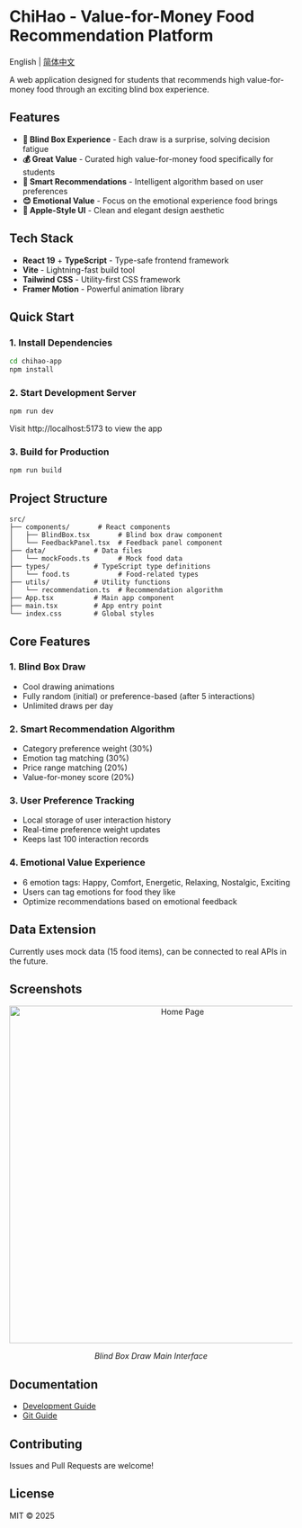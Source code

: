 # ChiHao - Value-for-Money Food Recommendation Platform

English | [简体中文](./README.md)

A web application designed for students that recommends high value-for-money food through an exciting blind box experience.

## Features

- **🎲 Blind Box Experience** - Each draw is a surprise, solving decision fatigue
- **💰 Great Value** - Curated high value-for-money food specifically for students
- **🎯 Smart Recommendations** - Intelligent algorithm based on user preferences
- **😊 Emotional Value** - Focus on the emotional experience food brings
- **🍎 Apple-Style UI** - Clean and elegant design aesthetic

## Tech Stack

- **React 19** + **TypeScript** - Type-safe frontend framework
- **Vite** - Lightning-fast build tool
- **Tailwind CSS** - Utility-first CSS framework
- **Framer Motion** - Powerful animation library

## Quick Start

### 1. Install Dependencies

```bash
cd chihao-app
npm install
```

### 2. Start Development Server

```bash
npm run dev
```

Visit http://localhost:5173 to view the app

### 3. Build for Production

```bash
npm run build
```

## Project Structure

```
src/
├── components/       # React components
│   ├── BlindBox.tsx       # Blind box draw component
│   └── FeedbackPanel.tsx  # Feedback panel component
├── data/            # Data files
│   └── mockFoods.ts       # Mock food data
├── types/           # TypeScript type definitions
│   └── food.ts            # Food-related types
├── utils/           # Utility functions
│   └── recommendation.ts  # Recommendation algorithm
├── App.tsx          # Main app component
├── main.tsx         # App entry point
└── index.css        # Global styles
```

## Core Features

### 1. Blind Box Draw
- Cool drawing animations
- Fully random (initial) or preference-based (after 5 interactions)
- Unlimited draws per day

### 2. Smart Recommendation Algorithm
- Category preference weight (30%)
- Emotion tag matching (30%)
- Price range matching (20%)
- Value-for-money score (20%)

### 3. User Preference Tracking
- Local storage of user interaction history
- Real-time preference weight updates
- Keeps last 100 interaction records

### 4. Emotional Value Experience
- 6 emotion tags: Happy, Comfort, Energetic, Relaxing, Nostalgic, Exciting
- Users can tag emotions for food they like
- Optimize recommendations based on emotional feedback

## Data Extension

Currently uses mock data (15 food items), can be connected to real APIs in the future.

## Screenshots

<div align="center">
  <img src="./docs/screenshots/home.png" alt="Home Page" width="600"/>
  <p><em>Blind Box Draw Main Interface</em></p>
</div>

## Documentation

- [Development Guide](./DEVELOPMENT_GUIDE.md)
- [Git Guide](./GIT_GUIDE.md)

## Contributing

Issues and Pull Requests are welcome!

## License

MIT © 2025
